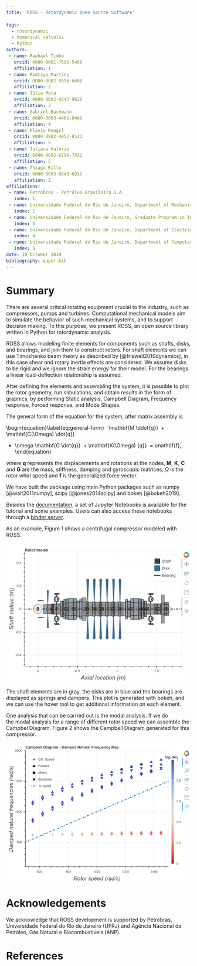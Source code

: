 ```yaml
---
title: 'ROSS - Rotordynamic Open Source Software'

tags:
  - rotordynamic
  - numerical calculus
  - Python
authors:
 - name: Raphael Timbó
   orcid: 0000-0001-7689-5486
   affiliation: 1
 - name: Rodrigo Martins
   orcid: 0000-0002-9996-6600
   affiliation: 2
 - name: Júlia Mota
   orcid: 0000-0002-9547-9629
   affiliation: 3
 - name: Gabriel Bachmann
   orcid: 0000-0003-4401-8408
   affiliation: 4
 - name: Flavio Rangel
   orcid: 0000-0002-4852-8141
   affiliation: 5
 - name: Juliana Valério
   orcid: 0000-0002-6198-7932
   affiliation: 5
 - name: Thiago Ritto
   orcid: 0000-0003-0649-6919
   affiliation: 2
affiliations:
 - name: Petrobras - Petróleo Brasileiro S.A.
   index: 1
 - name: Universidade Federal do Rio de Janeiro, Department of Mechanical Engineering, Rio de Janeiro, Brazil
   index: 2
 - name: Universidade Federal do Rio de Janeiro, Graduate Program in Informatics, Rio de Janeiro, Brazil
   index: 3
 - name: Universidade Federal do Rio de Janeiro, Department of Electrical Engineering, Rio de Janeiro, Brazil
   index: 4
 - name: Universidade Federal do Rio de Janeiro, Department of Computer Science, Rio de Janeiro, Brazil
   index: 5
date: 10 October 2019
bibliography: paper.bib
---
```


# Summary

There are several critical rotating equipment crucial to the industry, such as compressors, 
pumps and turbines.
Computational mechanical models aim to simulate the behavior of such mechanical
systems, and to support decision making. To this purpose, we present ROSS, an open source
library written in Python for rotordynamic analysis.

ROSS allows modeling finite elements for components such as shafts, disks, and bearings, 
and join them to construct rotors. For shaft elements we can use Timoshenko beam 
theory as described by [@friswell2010dynamics], in this case shear and rotary inertia effects 
are considered. We assume disks to be rigid and we ignore the strain energy for their model.
For the bearings a linear load-deflection relationship is assumed.

After defining the elements and assembling the system, it is possible to plot the rotor geometry, 
run simulations, and obtain results in the form of graphics, by performing Static analysis, Campbell Diagram,
Frequency response, Forced response, and Mode Shapes.

The general form of the equation for the system, after matrix assembly is

\begin{equation}\label{eq:general-form}
   \mathbf{M \ddot{q}}
  + \mathbf{C(\Omega) \dot{q}}
 + \omega \mathbf{G \dot{q}}
  + \mathbf{K(\Omega) {q}}
  = \mathbf{f}\,,
\end{equation}

where $\textbf{q}$ represents the displacements and rotations at the
nodes, $\mathbf{M}$, $\mathbf{K}$, $\mathbf{C}$ and $\mathbf{G}$ are the mass, stiffness, damping and gyroscopic matrices, $\Omega$ is the rotor whirl speed and $\mathbf{f}$ is the generalized force vector.

We have built the package using main Python packages such as numpy [@walt2011numpy], scipy [@jones2014scipy] 
and bokeh [@bokeh2019].

Besides the [documentation](https://ross-rotordynamics.github.io/ross-website/), a set of Jupyter Notebooks 
is available for the tutorial and some examples. Users can also access these notebooks through a [binder server](https://mybinder.org/v2/gh/ross-rotordynamics/ross/master).

As an example, Figure 1 shows a centrifugal compressor modeled with ROSS. 

![Centrifugal Compressor modeled with ROSS.](rotor_plot.png)

The shaft elements are in gray, 
the disks are in blue and the bearings are displayed as springs and dampers. This plot is generated with bokeh, 
and we can use the hover tool to get additional information on each element.

One analysis that can be carried out is the modal analysis. If we do the modal analysis for a range of different rotor speed we can assemble the Campbel Diagram. Figure 2 shows the Campbell Diagram generated for this compressor.

![Campbell Diagram for the Centrifugal Compressor.](campbell.png)

# Acknowledgements
We acknowledge that ROSS development is supported by Petrobras, Universidade Federal do Rio de Janeiro (UFRJ) and 
Agência Nacional de Petróleo, Gás Natural e Biocombustíveis (ANP).

# References